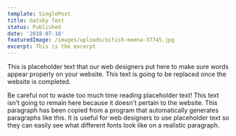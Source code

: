 ```yaml
---
template: SinglePost
title: Gatsby Test
status: Published
date: '2018-07-18'
featuredImage: /images/uploads/nitish-meena-37745.jpg
excerpt: This is the excerpt
---
```

This is placeholder text that our web designers put here to make sure words appear properly on your website. This text is going to be replaced once the website is completed. 

Be careful not to waste too much time reading placeholder text! This text isn’t going to remain here because it doesn't pertain to the website. This paragraph has been copied from a program that automatically generates paragraphs like this. It is useful for web designers to use placeholder text so they can easily see what different fonts look like on a realistic paragraph.
